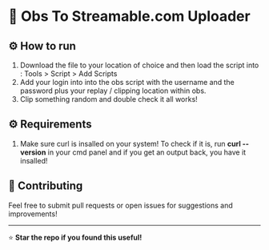# 🚀 Obs To Streamable.com Uploader
## ⚙️ How to run

1) Download the file to your location of choice and then load the script into : Tools > Script > Add Scripts
2) Add your login into into the obs script with the username and the password plus your replay / clipping location within obs.
3) Clip something random and double check it all works!

## ⚙️ Requirements
1) Make sure curl is insalled on your system! To check if it is, run **curl --version** in your cmd panel and if you get an output back, you have it insalled!

## 🎉 Contributing

Feel free to submit pull requests or open issues for suggestions and improvements!

---

⭐ **Star the repo if you found this useful!**
